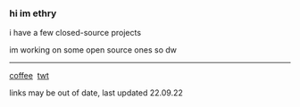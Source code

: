 

<p align="center">
  <h3>hi im ethry</h3>
  <p>i have a few closed-source projects</p>
  <p>im working on some open source ones so dw</p>
  <hr>
  <a href="https://buymeacoffee.com/ethry">coffee</a>&nbsp;&nbsp;<a href="https://twitter.com/etheaary">twt</a>
  <p>links may be out of date, last updated 22.09.22</p>
</p>
